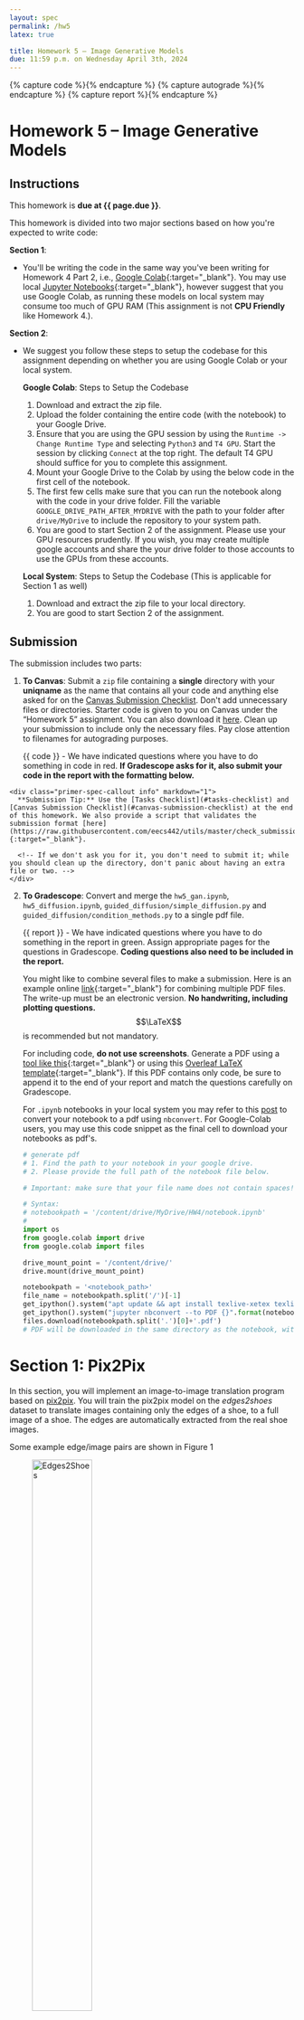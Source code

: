 ```yaml
---
layout: spec
permalink: /hw5
latex: true

title: Homework 5 – Image Generative Models
due: 11:59 p.m. on Wednesday April 3th, 2024
---
```


<link href="style.css" rel="stylesheet">
<div style="display:none">
    <!-- Define LaTeX commands here -->
    \(
        \newcommand{\RR}{\mathbb{R}}
        \newcommand{\pd}[2]{\frac{\partial #1}{\partial #2}}
    \)
</div>

{% capture code %}<i class="fa fa-code icon-large"></i>{% endcapture %}
{% capture autograde %}<i class="fa fa-robot icon-large"></i>{% endcapture %}
{% capture report %}<i class="fa fa-file icon-large"></i>{% endcapture %}

# Homework 5 – Image Generative Models

## Instructions

This homework is **due at {{ page.due }}**.

This homework is divided into two major sections based on how you're expected to write code:

**Section 1**:
    
- You'll be writing the code in the same way you've been writing for Homework 4 Part 2, i.e., [Google Colab](https://colab.research.google.com/notebooks/intro.ipynb#recent=true){:target="_blank"}. You may use local [Jupyter Notebooks](https://jupyter.org/){:target="_blank"}, however suggest that you use Google Colab, as running these models on local system may consume too much of GPU RAM (This assignment is not **CPU Friendly** like Homework 4.).


**Section 2**:

- We suggest you follow these steps to setup the codebase for this assignment depending on whether you are using Google Colab or your local system.

    **Google Colab**: Steps to Setup the Codebase

    1. Download and extract the zip file. 
    2. Upload the folder containing the entire code (with the notebook) to your Google Drive. 
    3. Ensure that you are using the GPU session by using the `Runtime -> Change Runtime Type` and selecting `Python3` and `T4 GPU`. Start the session by clicking `Connect` at the top right. The default T4 GPU should suffice for you to complete this assignment.
    4. Mount your Google Drive to the Colab by using the below code in the first cell of the notebook.
    5. The first few cells make sure that you can run the notebook along with the code in your drive folder. Fill the variable `GOOGLE_DRIVE_PATH_AFTER_MYDRIVE` with the path to your folder after `drive/MyDrive` to include the repository to your system path.
    6. You are good to start Section 2 of the assignment. Please use your GPU resources prudently. If you wish, you may create multiple google accounts and share the your drive folder to those accounts to use the GPUs from these accounts.

    **Local System**: Steps to Setup the Codebase (This is applicable for Section 1 as well)

    1. Download and extract the zip file to your local directory.
    2. You are good to start Section 2 of the assignment.

## Submission
The submission includes two parts:
1. **To Canvas**: Submit a `zip` file containing a **single** directory with your **uniqname** as the name that contains all your code and anything else asked for on the [Canvas Submission Checklist](#canvas-submission-checklist). Don't add unnecessary files or directories. Starter code is given to you on Canvas under the “Homework 5” assignment. You can also download it [here](https://drive.google.com/file/d/1v_7NIozOLKVua5u6tYBMvToSM3s3_rsP/view?usp=sharing). Clean up your submission to include only the necessary files. Pay close attention to filenames for autograding purposes.

    {{ code }} - 
    <span class="code">We have indicated questions where you have to do something in code in red. **If Gradescope asks for it, also submit your code in the report with the formatting below.**</span>  
    <!-- {{ autograde }} - 
    <span class="autograde">We have indicated questions where we will definitely use an autograder in purple</span> -->
<!-- 
    Please be especially careful on the autograded assignments to follow the instructions. Don't swap the order of arguments and do not return extra values. If we're talking about autograding a filename, we will be pulling out these files with a script. Please be careful about the name. -->
<!-- 
    Your zip file should contain a single directory which has the same name as your uniqname. If I (David, uniqname `fouhey`) were submitting my code, the zip file should contain a single folder `fouhey/` containing all required files.   -->
        
    <div class="primer-spec-callout info" markdown="1">
      **Submission Tip:** Use the [Tasks Checklist](#tasks-checklist) and [Canvas Submission Checklist](#canvas-submission-checklist) at the end of this homework. We also provide a script that validates the submission format [here](https://raw.githubusercontent.com/eecs442/utils/master/check_submission.py){:target="_blank"}.

      <!-- If we don't ask you for it, you don't need to submit it; while you should clean up the directory, don't panic about having an extra file or two. -->
    </div>

2. **To Gradescope**: Convert and merge the `hw5_gan.ipynb`, `hw5_diffusion.ipynb`, `guided_diffusion/simple_diffusion.py` and `guided_diffusion/condition_methods.py` to a single pdf file.

    {{ report }} - 
    <span class="report">We have indicated questions where you have to do something in the report in green. Assign appropriate pages for the questions in Gradescope. **Coding questions also need to be included in the report.**</span>

    You might like to combine several files to make a submission. Here is an example online [link](https://combinepdf.com/){:target="_blank"} for combining multiple PDF files. The write-up must be an electronic version. **No handwriting, including plotting questions.** $$\LaTeX$$ is recommended but not mandatory.

    For including code, **do not use screenshots**. Generate a PDF using a [tool like this](https://www.i2pdf.com/source-code-to-pdf){:target="_blank"} or using this [Overleaf LaTeX template](https://www.overleaf.com/read/wbpyympmgfkf#bac472){:target="_blank"}. If this PDF contains only code, be sure to append it to the end of your report and match the questions carefully on Gradescope.

    For `.ipynb` notebooks in your local system you may refer to this [post](https://saturncloud.io/blog/how-to-convert-ipynb-to-pdf-in-jupyter-notebook/) to convert your notebook to a pdf using `nbconvert`. For Google-Colab users, you may use this code snippet as the final cell to download your notebooks as pdf's.
    
    ```python
    # generate pdf
    # 1. Find the path to your notebook in your google drive.
    # 2. Please provide the full path of the notebook file below.

    # Important: make sure that your file name does not contain spaces!

    # Syntax: 
    # notebookpath = '/content/drive/MyDrive/HW4/notebook.ipynb' 
    # 
    import os
    from google.colab import drive
    from google.colab import files

    drive_mount_point = '/content/drive/'
    drive.mount(drive_mount_point)

    notebookpath = '<notebook_path>' 
    file_name = notebookpath.split('/')[-1]
    get_ipython().system("apt update && apt install texlive-xetex texlive-fonts-recommended texlive-generic-recommended")
    get_ipython().system("jupyter nbconvert --to PDF {}".format(notebookpath.replace(' ', '\\ ')))
    files.download(notebookpath.split('.')[0]+'.pdf')
    # PDF will be downloaded in the same directory as the notebook, with the same name.
    ```

# Section 1: Pix2Pix

In this section, you will implement an image-to-image translation program based on [pix2pix](https://phillipi.github.io/pix2pix/). You will train the pix2pix model on the *edges2shoes* dataset to translate images containing only the edges of a shoe, to a full image of a shoe. The edges are automatically extracted from the real shoe images.

Some example edge/image pairs are shown in Figure 1

<figure class="figure-container">
  <img src="{{site.url}}/assets/hw5/figures/edges2shoes.png" alt="Edges2Shoes" width="50%">
  <figcaption>Figure 1: Edges2Shoes Dataset </figcaption>
</figure>


The pix2pix model is based on a conditional GAN (Figure 2). The generator G maps the
source image x to a synthesized target image. The discriminator takes both the source image
and predicted target image as its inputs, and predicts whether the input is real or fake.

## Task 1: Dataloading
You will first build data loaders for training and testing. For the training, you can use a batch size of 4. During testing, you will process 5 images in a single batch, so that we can visualize several results at once. 

Task 1.1: *(5 points)* {{ code }} <span class="code"> Implement the Edges2Image class and fill in the TODOs in that cell. </span>

**Hint**: please use the `DataLoader` from `torch.utils.data`


We have provided the implementation for the generator and the discriminator models in the notebook. Refer and familiarize yourself with the architecture from the model summary, especially the input and the output shapes.

## Task 2: Training Pix2Pix

### Optimization

1. For optimization, we’ll use the Adam optimizer. Adam is similar to SGD with momentum, but it also contains an adaptive learning rate for each model parameter. If you want to learn more about Adam, please refer to the deep learning book by [Ian Goodfellow et al](https://www.deeplearningbook.org/). For our model training, we will use a learning rate of 0.0002, and momentum parameters β1 = 0.5 and β2 = 0.999. 

Task 2.1: *(5 points)* {{ code }} <span class="code"> Please set up `G_optimizer` and `D_optimizer` in the train function. </span>


### Pix2Pix Objective Function

Given a generator $$G$$ and a discriminiator $$D$$, the loss function / objective functions to be minimized are given by

$$
\mathcal{L}_{cGAN}(G, D) = \frac{1}{N} \left(\: \sum_{i=1}^{N} log D(x_i, y_i)
+ \sum_{i=1}^{N} log (1 - D\:(\:G\:(x_i),\: y_i) \:)
\right)
$$

where $$(x_i, y_i)$$ refers to the pair to the ground-truth input-output pair and $$G(x_i)$$ refers to the image translated by the Generator.

$$
\mathcal{L}_{L1}(G, D) = \frac{1}{N} \sum_{i=1}^{N} \|\:y - G(x_i) \:\|_1
$$

The final objective is just a combination of these objectives.

$$
\mathcal{L}_{final}(G, D) = \mathcal{L}_{cGAN}(G, D) + λ \:\mathcal{L}_{L1}(G, D)
$$

$$
G^* = \underset{G}{\mathrm{argmin}} \:\underset{D}{\mathrm{max}}\; \mathcal{L}_{final}(G, D)
$$

You would be implementing these objectives using the `nn.BCELoss` and `nn.L1Loss` as provided in the code.

Task 2.2: *(10 points)* {{ code }} <span class="code"> Implement the code for the function `train` as instructed by the notebook.</span>

2. You will train the model using the objective $$\mathcal{L}_{final}$$ using λ = 100. Train the network for at least 20 epochs. You are welcome to train longer, though, to potentially obtain better results. Please complete the following tasks for the report.
    - Attach the plot for the history of the Discriminiator.
    - Attach the plot for the history of the BCE Loss of the Generator.
    - Attach the plot for the history of the L1 Loss of the Generator.

Task 2.3: *(5 points)* {{ code }} {{ report }} <span class="report">In your report, include these plots.</span>


# Section 2: Diffusion Models

In this section, you will be exploring various diffusion-based sampling algorithms using a pre-trained diffusion model. We will be focusing on two kinds of problems in this section.

Download the model weights file [ffhq_10M.pt](https://drive.google.com/drive/folders/1jElnRoFv7b31fG0v6pTSQkelbSX3xGZh?usp=sharing) and upload this file to the `models/` directory.

1. Uncondiional Sampling : This refers to generating randomly sampled images using diffusion sampling. You would be usinga pre-trained diffusion model trained on the [FFHQ dataset](https://github.com/NVlabs/ffhq-dataset).
2. Image Inpainting: This refers to completing unknown regions in an image by conditionally sampling a diffusion model.

Specifically, we would be having four tasks for this section.

- Denoising Diffusion Probablistic Models [(DDPM)](https://arxiv.org/abs/2006.11239)
- Denoising Diffusion Implicit Models [(DDIM)](https://arxiv.org/abs/2010.02502)
- Inpainting using DDPMs [(Repaint)](https://arxiv.org/abs/2201.09865)  
- Diffusion Posterior Sampling [(DPS)](https://arxiv.org/abs/2209.14687)

You are free to read these papers for an in-depth understanding of these algorithms, however, for the scope of this assignment, we suggest you to refer the lecture slides.

## Unconditional Sampling using DDPM

### Implementing Linear and Cosine Schedule

Diffusion models are trained by adding a known amount of noise to a clean image and then apply iterative denoising to reconstruct this image. The amount of noise added (noise variance) at each step (a 'timestep' from here on) is determined by a schedule. In this task, you will be implementing two scheduling functions. Follow the instructions in the notebook to create a linear and a cosine scheduler for noise variances.

Using the schedule, for any timestep $$t$$, noise is added to a clean image $$x_0$$ to get a noisy image $$x_t$$ using the rule

$$
x_t = \sqrt{1 - \beta_t}\: x_{t-1} + \sqrt{\beta_t}\: \epsilon \quad \text{where} \quad \epsilon \sim \mathcal{N}(0, \mathbb{I}) \quad \text{and} \quad t = 0,1,2,\dots T-1
$$

or, by using some math, 

$$
x_t = \sqrt{\bar{\alpha}_t}\: x_{0} + \sqrt{1 - \bar{\alpha}_t}\: \epsilon \quad \text{where} \quad \epsilon \sim \mathcal{N}(0, \mathbb{I})
$$

where $$\alpha_t = 1 - \beta_t$$ and,

$$
\bar{\alpha}_t = \prod_{s=1}^{t} \alpha_s
$$


In DDPM setting, we use $$T = 1000$$ to ensure that the denoising process is roughly Gaussian. The code uses the following naming conventions.

- `betas` : $${\beta_t}$$ for $$t = 0,1,2,...,T-1$$
- `alphas` : $${\alpha_t}$$ for $$t = 0,1,2,...,T-1$$
- `alphas_cumprod` : $${\bar{\alpha}_t}$$ for $$t = 0,1,2,...,T-1$$

Task 3.1: *(10 points)* {{ code }} <span class="code"> Implement the method `get_named_beta_schedule` with linear and cosine schedules. </span>



### DDPM Sampling: Iterative Denoising

In this step, you will be implementing the unconditional sampling on a pre-trained diffusion model. In its core, the diffusion model is a denoising model that accepts a noisy input $$x_t$$ and predicts the noise that was added to the image $$x_0$$ in the first place. We denote the model in the subsequent sections as $$\epsilon_{\theta}^{(t)}$$ and `model` in the code. 

In the code, you can get the predicted noise for any noisy image `noisy` at a timestep `t` using the call `model(noisy, t)`.

Given the prediction of the model $$\epsilon_{\theta}^{(t)}(x_t, t)$$, we can predict the clean image using the formula 

$$
\hat{x}_0 = \frac{x_t - \sqrt{1 - \bar{\alpha}_t} \: \cdot \epsilon_{\theta}^{(t)}(x_t, t)}{\sqrt{\bar{\alpha}_t}} 
$$

Follow the instructions in the notebook and the class `DDPMDiffusion` in the code file `guided_diffusion/simple_diffusion.py` and implement the unconditional sampling using the pre-trained diffusion model to generate a sample.

Task 4.1: *(10 points)* {{ code }} <span class="code"> Fill the TODO sections of the class `DDPMDiffusion` of the file `guided_diffusion/simple_diffusion.py`. Complete the methods `p_sample` and `p_sample_loop`.</span>

Task 4.2: *(5 points)* {{ report }} <span class="report">In your report, include the generated sample.</span>


## Unconditional Sampling using DDIM

In this task, you will implement an improved sampling algorithm from Denoising Diffusion Implicit Models(DDPM) paper. DDIM sampling applies an improved update rule that helps to skip a few timsteps. The update rule is given by 

$$
x_{t-1} = \sqrt{\bar{\alpha}_{t-1}} \underbrace{ \left( \frac{x_t - \sqrt{1 - \bar{\alpha}_{t}}\: \epsilon_{\theta}^{(t)}(x_t)}{\sqrt{\bar{\alpha}_{t}}} \right) }_{\text{"predicted } x_0 \text{"}} + \underbrace{ \sqrt{1 - \bar{\alpha}_{t-1} - \sigma_t^2} \cdot \epsilon_{\theta}^{(t)}(x_t) }_{\text{direction pointing to } x_t } + \underbrace{ \sigma_t \epsilon_t}_{\text{random noise}}
$$

where

$$
\sigma_{t}(\eta) = \eta \sqrt{\frac{1 - \bar{\alpha}_{t - 1}}{1 - \bar{\alpha_{t}}}}\: \sqrt{1 - \frac{\bar{\alpha_{t}}}{\bar{\alpha}_{t-1}}}
$$

Setting $$\eta = 0$$ gives deterministic sampling and setting $$\eta = 1$$ gives DDPM sampling.

The DDIM algorithm you will be implementing can skip a few timsteps every often, resulting in fewer timesteps (say 50 or 100 timesteps) as compared to DDPM which uses 1000 timesteps. So when applying the denoising, don't forget to use `model(noisy, self._scale_timesteps(t))`. Use $$\eta = 0$$ in this case and 100 timesteps for denoising.

Using the update rule, implement the DDIM sampling step in the method `p_sample` of the class `DDIMDiffusion` from the file `guided_diffusion/simple_diffusion`.

Task 5.1: *(10 points)* {{ code }} <span class="code"> Complete the TODO sections in the `p_sample` of the class `DDIMDiffusion` from the file `guided_diffusion/simple_diffusion`.</span>

Task 5.2: *(5 points)* {{ report }} <span class="report">In your report, include the generated sample using DDIM sampling.</span>


## Image Inpainting using RePaint

Repaint algorithm applies a repetitive denoising on the unknown regions of the image, thus allowing a generative fill. The core of the algorithm can be seen in Figure 3.


<figure class="figure-container">
  <img src="{{site.url}}/assets/hw5/figures/repaint.png" alt="Repaint" width="50%">
  <figcaption>Figure 3: Repaint algorithm </figcaption>
</figure>

Follow the instructions from the notebook and the python files to implement an inpaiting step using the method `p_sample` of the class `Repaint` in `guided_diffusion/simple_diffusion.py`. Make use of one of the images and masks in the folder named `data/datasets/` to simulate the inpaiting problem.

Note: The folder `data/datasets/gts/` consists of ground-truth images and `data/datasets/gt_keep_masks/` consist of some masks which you can use.

Task 6.1: *(15 points)* {{ code }} <span class="code"> Fill the TODO sections of the class `Repaint` of the file `guided_diffusion/simple_diffusion.py`.</span>

Task 6.2: *(5 points)* {{ report }} <span class="report">In your report, include the inpainted using Repaint.</span>

You may expect the output to be similar to one of these inpainted figures in Figure 5.

<figure class="figure-container">
  <img src="{{site.url}}/assets/hw5/figures/repaint.gif" alt="repaint" width="75%">
  <figcaption>Figure 4: Repaint Inpainting Results </figcaption>
</figure>


## Image Inpainting using Diffusion Posterior Sampling

Diffusion Posterior Sampling (DPS) is another method for solving general inverse problem (inpaiting being an inverse problem itself). Refer to the algorithm in the Figure 5.

<figure class="figure-container">
  <img src="{{site.url}}/assets/hw5/figures/dps.png" alt="DPS" width="50%">
  <figcaption>Figure 5: Diffusion Posterior Sampling algorithm </figcaption>
</figure>

Follow the instructions in the notebook and the python files to implement the algorithm for diffusion posterior sampling.

Task 7.1: *(10 points)* {{ code }} <span class="code"> Fill the TODO sections of the class `PosteriorSampling` of the file `guided_diffusion/condition_methods.py`.</span> Hint: In practice $$\xi_i$$ is usually set to be proportional to $$1/||\boldsymbol{y}-\mathcal{A}(\hat{\boldsymbol{x}}_0)||$$ as  $$\hat{\zeta}_i/||\boldsymbol{y}-\mathcal{A}(\hat{\boldsymbol{x}}_0)||$$ where $$\hat{\zeta_i}$$ is a scalar independent of  $$1/||\boldsymbol{y}-\mathcal{A}(\hat{\boldsymbol{x}}_0)||$$.  So line 7 in the algorithm can be re-writtent as $$x_{i-1}\leftarrow x_{i-1}^{\prime}-\hat{\zeta}_i\nabla_{\boldsymbol{x}_i}||\boldsymbol{y}-\mathcal{A}(\hat{x}_0)||_2$$. In other works, you only need to take the gradient over the norm term, instead of the squared norm in our homework.

Task 7.2: *(5 points)* {{ report }} <span class="report">In your report, include the inpainted using DPS sampling.</span>

#### Optional task for DPS

Play around with other task configurations and operate the algorithm to see how the results look like. Report one sample(including the raw image, corrupted image input and the algorithm output) of the following task: motion deblur, gaussain deblur and super resolution. Compare the results and discuss how the algorithm perform in each task. **Hint**: Change task_config to paly with different tasks

# Tasks Checklist

This section is meant to help you keep track of the many things that go in the report:

- [ ] **Dataloading**:
	- [ ] 1.1 - {{ code }} Dataloading
- [ ] **Training Pix2Pix**:
	- [ ] 2.1 - {{ code }} `G_optimizer` and `D_optimizer`
	- [ ] 2.2 - {{ code }} `train` function
	- [ ] 2.3 - {{ report }} Plots for discriminator and generator losses
- [ ] **Implementing Linear and Cosine Schedule**:
	- [ ] 3.1 - {{ code }} `get_named_beta_scheule`
- [ ] **DDPM Sampling: Iterative Denoising**:
	- [ ] 4.1 - {{ code }} `p_sample` and `p_sample_loop` of class `DDPMDiffusion`
	- [ ] 4.2 - {{ report }} Sampled Image
- [ ] **Unconditional Sampling using DDIM**:
	- [ ] 5.1 - {{ code }} `p_sample` of class `DDIMDiffusion`
	- [ ] 5.2 - {{ report }} Sampled Image
- [ ] **Image Inpainting using RePaint**:
	- [ ] 5.1 - {{ code }} `p_sample` of class `Repaint`
	- [ ] 5.2 - {{ report }} Inpainted Image
- [ ] **Image Inpainting using DPS**:
	- [ ] 5.1 - {{ code }} `PosteriorSampling`
	- [ ] 5.2 - {{ report }} Inpainted Image

# Canvas Submission Checklist

In the `zip` file you submit to Canvas, the directory named after your uniqname should include the following files:
- [ ] Python files:
	- [ ] `simple_diffusion.py`
	- [ ] `condition_methods.py`
- [ ] Notebooks:
	- [ ] `hw5_gan.ipynb`
	- [ ] `hw5_diffusion.ipynb`

<div class="primer-spec-callout info" markdown="1">
All plots should be included in your {{ report }} <span class="report">pdf report</span> submitted to Gradescope. Run all the cells of your {{ code }} <span class="code">Colab notebooks</span>, and do not clear out the outputs before submitting. **You will only get credit for code that has been run**.
</div>

